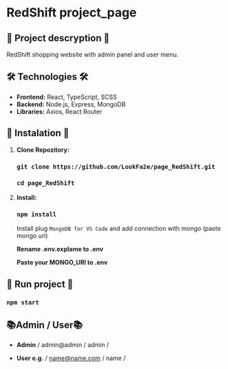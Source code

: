 # RedShift project_page

## 📕 Project descryption 📕

RedShift shopping website with admin panel and user menu.

## 🛠️ Technologies 🛠️

- **Frontend:** React, TypeScript, SCSS
- **Backend:** Node.js, Express, MongoDB
- **Libraries:** Axios, React Router

##  📀 Instalation 📀

1. **Clone Repozitory:**

   ### `git clone https://github.com/LookFa2e/page_RedShift.git`

   ### `cd page_RedShift`

2. **Install:**

   ### `npm install`

   Install plug `MongoDB for VS Code` and add connection with mongo
   (paste mongo uri)

   **Rename .env.explame to .env**

   **Paste your MONGO_URI to .env**

## 🏁 Run project 🏁

   ### `npm start`

## 📚Admin / User📚

- **Admin**
   / admin@admin / admin /

- **User e.g.**
   / name@name.com / name /
